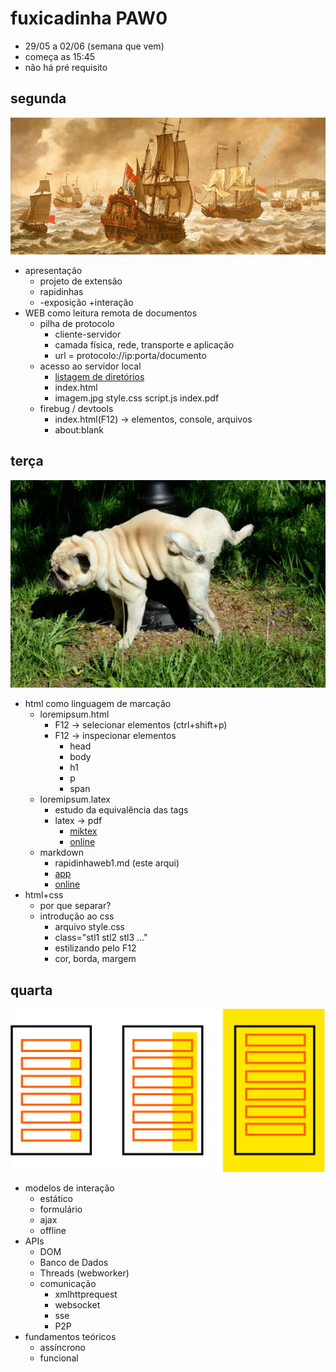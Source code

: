 # fuxicadinha PAW0
* 29/05 a 02/06 (semana que vem)
* começa as 15:45
* não há pré requisito

## segunda
![barco](./navegação.png)
* apresentação
    * projeto de extensão
    * rapidinhas
    * -exposição +interação
* WEB como leitura remota de documentos
    * pilha de protocolo
        * cliente-servidor
        * camada física, rede, transporte e aplicação
        * url = protocolo://ip:porta/documento
    * acesso ao servidor local
        * [listagem de diretórios](http://nginxlibrary.com/enable-directory-listing/)
        * index.html
        * imagem.jpg style.css script.js index.pdf
    * firebug / devtools
        * index.html(F12) -> elementos, console, arquivos
        * about:blank

## terça
![território](marcação.jpg)
* html como linguagem de marcação
    * loremipsum.html
        * F12 -> selecionar elementos (ctrl+shift+p)
        * F12 -> inspecionar elementos
            * head
            * body
            * h1
            * p
            * span
    * loremipsum.latex
        * estudo da equivalência das tags
        * latex -> pdf
            * [miktex](https://miktex.org/)
            * [online](https://www.sharelatex.com/)
    * markdown
        * rapidinhaweb1.md (este arqui)
        * [app](https://chrome.google.com/webstore/search/markdown?hl=en)
        * [online](https://stackedit.io/editor)
* html+css
    * por que separar?
    * introdução ao css
        * arquivo style.css
        * class="stl1 stl2 stl3 ..."
        * estilizando pelo F12
        * cor, borda, margem

## quarta
![jsevo](jsevo.svg)
* modelos de interação
    * estático
    * formulário
    * ajax
    * offline
* APIs
    * DOM
    * Banco de Dados
    * Threads (webworker)
    * comunicação
        * xmlhttprequest
        * websocket
        * sse
        * P2P
* fundamentos teóricos
    * assíncrono
    * funcional
